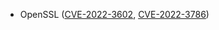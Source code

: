 - OpenSSL ([CVE-2022-3602](https://nvd.nist.gov/vuln/detail/CVE-2022-3602), [CVE-2022-3786](https://nvd.nist.gov/vuln/detail/CVE-2022-3786))
